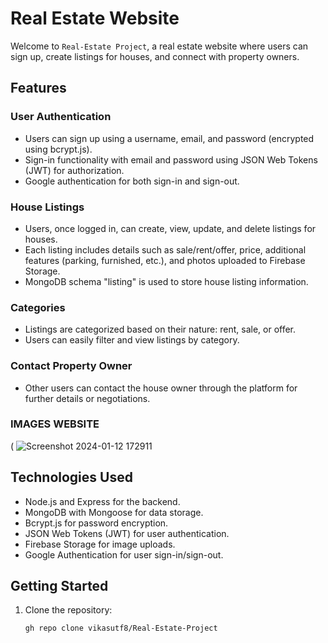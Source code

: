 # Real Estate Website

Welcome to `Real-Estate Project`, a real estate website where users can sign up, create listings for houses, and connect with property owners.

## Features

### User Authentication

- Users can sign up using a username, email, and password (encrypted using bcrypt.js).
- Sign-in functionality with email and password using JSON Web Tokens (JWT) for authorization.
- Google authentication for both sign-in and sign-out.

### House Listings

- Users, once logged in, can create, view, update, and delete listings for houses.
- Each listing includes details such as sale/rent/offer, price, additional features (parking, furnished, etc.), and photos uploaded to Firebase Storage.
- MongoDB schema "listing" is used to store house listing information.

### Categories

- Listings are categorized based on their nature: rent, sale, or offer.
- Users can easily filter and view listings by category.

### Contact Property Owner

- Other users can contact the house owner through the platform for further details or negotiations.

### IMAGES WEBSITE
 (
![Screenshot 2024-01-12 172911](https://github.com/vikasutf8/Real-Estate-Project/assets/117626243/e2e15b25-83b6-4af1-aa51-823a8a2c9946)



## Technologies Used

- Node.js and Express for the backend.
- MongoDB with Mongoose for data storage.
- Bcrypt.js for password encryption.
- JSON Web Tokens (JWT) for user authentication.
- Firebase Storage for image uploads.
- Google Authentication for user sign-in/sign-out.

## Getting Started

1. Clone the repository:

   ```bash
   gh repo clone vikasutf8/Real-Estate-Project
